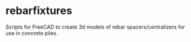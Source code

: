 # rebarfixtures
Scripts for FreeCAD to create 3d models of rebar spacers/centralizers for use in concrete piles.
